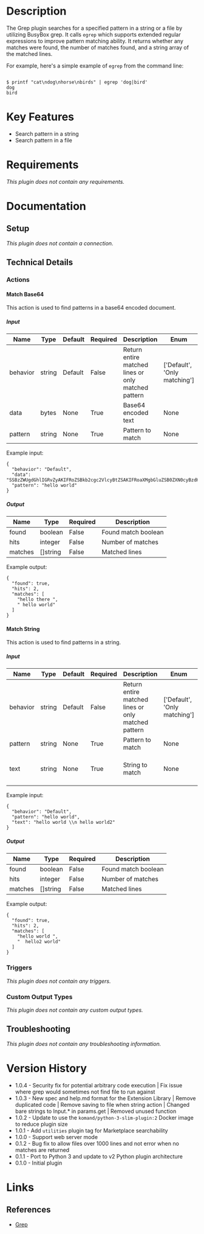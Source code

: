 # Description

The Grep plugin searches for a specified pattern in a string or a file by utilizing BusyBox grep. It calls `egrep` which supports extended regular expressions to improve pattern matching ability.
It returns whether any matches were found, the number of matches found, and a string array of the matched lines.

For example, here's a simple example of `egrep` from the command line:

```

$ printf "cat\ndog\nhorse\nbirds" | egrep 'dog|bird'
dog
bird

```

# Key Features

* Search pattern in a string
* Search pattern in a file

# Requirements

_This plugin does not contain any requirements._

# Documentation

## Setup

_This plugin does not contain a connection._

## Technical Details

### Actions

#### Match Base64

This action is used to find patterns in a base64 encoded document.

##### Input

|Name|Type|Default|Required|Description|Enum|Example|
|----|----|-------|--------|-----------|----|-------|
|behavior|string|Default|False|Return entire matched lines or only matched pattern|['Default', 'Only matching']|Default|
|data|bytes|None|True|Base64 encoded text|None|SSBzZWUgdGhlIGRvZyAKIFRoZSBkb2cgc2VlcyBtZSAKIFRoaXMgbGluZSB0ZXN0cyBzdHVmZg==|
|pattern|string|None|True|Pattern to match|None|hello world|

Example input:

```
{
  "behavior": "Default",
  "data": "SSBzZWUgdGhlIGRvZyAKIFRoZSBkb2cgc2VlcyBtZSAKIFRoaXMgbGluZSB0ZXN0cyBzdHVmZg==",
  "pattern": "hello world"
}
```

##### Output


|Name|Type|Required|Description|
|----|----|--------|-----------|
|found|boolean|False|Found match boolean|
|hits|integer|False|Number of matches|
|matches|[]string|False|Matched lines|

Example output:

```
{
  "found": true,
  "hits": 2,
  "matches": [
    "hello there ",
    " hello world"
  ]
}
```

#### Match String

This action is used to find patterns in a string.

##### Input

|Name|Type|Default|Required|Description|Enum|Example|
|----|----|-------|--------|-----------|----|-------|
|behavior|string|Default|False|Return entire matched lines or only matched pattern|['Default', 'Only matching']|Default|
|pattern|string|None|True|Pattern to match|None|hello world|
|text|string|None|True|String to match|None|hello world \n hello world2|

Example input:

```
{
  "behavior": "Default",
  "pattern": "hello world",
  "text": "hello world \\n hello world2"
}
```

##### Output

|Name|Type|Required|Description|
|----|----|--------|-----------|
|found|boolean|False|Found match boolean|
|hits|integer|False|Number of matches|
|matches|[]string|False|Matched lines|

Example output:

```
{
  "found": true,
  "hits": 2,
  "matches": [
    "hello world ",
    "  hello2 world"
  ]
}
```

### Triggers

_This plugin does not contain any triggers._

### Custom Output Types

_This plugin does not contain any custom output types._

## Troubleshooting

_This plugin does not contain any troubleshooting information._

# Version History

* 1.0.4 - Security fix for potential arbitrary code execution | Fix issue where grep would sometimes not find file to run against
* 1.0.3 - New spec and help.md format for the Extension Library | Remove duplicated code | Remove saving to file when string action | Changed bare strings to Input.* in params.get | Removed unused function
* 1.0.2 - Update to use the `komand/python-3-slim-plugin:2` Docker image to reduce plugin size
* 1.0.1 - Add `utilities` plugin tag for Marketplace searchability
* 1.0.0 - Support web server mode
* 0.1.2 - Bug fix to allow files over 1000 lines and not error when no matches are returned
* 0.1.1 - Port to Python 3 and update to v2 Python plugin architecture
* 0.1.0 - Initial plugin

# Links

## References

* [Grep](https://www.gnu.org/software/grep/manual/grep.html)
